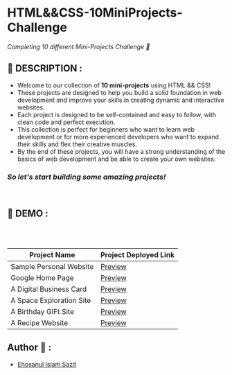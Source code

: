 # HTML&&CSS-10MiniProjects-Challenge

_Completing 10 different Mini-Projects Challenge 🚀_

## 📙 DESCRIPTION :

- Welcome to our collection of **10 mini-projects** using HTML && CSS!
- These projects are designed to help you build a solid foundation in web development and improve your skills in creating dynamic and interactive websites.
- Each project is designed to be self-contained and easy to follow, with clean code and perfect execution.
- This collection is perfect for beginners who want to learn web development or for more experienced developers who want to expand their skills and flex their creative muscles.
- By the end of these projects, you will have a strong understanding of the basics of web development and be able to create your own websites.

<h3><em>So let's start building some amazing projects!</em></h3>
<br>

## 📸 DEMO :

<br><br>

| Project Name             | Project Deployed Link                                                                  |
| ------------------------ | -------------------------------------------------------------------------------------- |
| Sample Personal Website  | [Preview](https://sazit96.github.io/HTML-And-CSS-Projects/SamplePersonalWebsite/)      |
| Google Home Page         | [Preview](https://sazit96.github.io/HTML-And-CSS-Projects/Googleweb/)                  |
| A Digital Business Card  | [Preview](https://sazit96.github.io/HTML-And-CSS-Projects/BuildADigitalBusinessCard/)  |
| A Space Exploration Site | [Preview](https://sazit96.github.io/HTML-And-CSS-Projects/BuildASpaceExplorationSite/) |
| A Birthday GIFt Site     | [Preview](https://sazit96.github.io/HTML-And-CSS-Projects/BuildABirthdayGIFtSite/)     |
| A Recipe Website         | [Preview](https://sazit96.github.io/HTML-And-CSS-Projects/ARecipeWebsite/)             |

## Author 👋 :

- [Ehosanul Islam Sazit](https://github.com/sazit96)
